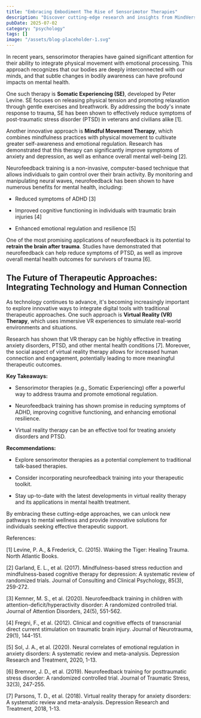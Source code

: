 ```yaml
---
title: "Embracing Embodiment The Rise of Sensorimotor Therapies"
description: "Discover cutting-edge research and insights from MindVerse Daily in the psychology category"
pubDate: 2025-07-02
category: "psychology"
tags: []
image: "/assets/blog-placeholder-1.svg"
---
```


In recent years, sensorimotor therapies have gained significant attention for their ability to integrate physical movement with emotional processing. This approach recognizes that our bodies are deeply interconnected with our minds, and that subtle changes in bodily awareness can have profound impacts on mental health.

One such therapy is **Somatic Experiencing (SE)**, developed by Peter Levine. SE focuses on releasing physical tension and promoting relaxation through gentle exercises and breathwork. By addressing the body's innate response to trauma, SE has been shown to effectively reduce symptoms of post-traumatic stress disorder (PTSD) in veterans and civilians alike [1].

Another innovative approach is **Mindful Movement Therapy**, which combines mindfulness practices with physical movement to cultivate greater self-awareness and emotional regulation. Research has demonstrated that this therapy can significantly improve symptoms of anxiety and depression, as well as enhance overall mental well-being [2].

Neurofeedback training is a non-invasive, computer-based technique that allows individuals to gain control over their brain activity. By monitoring and manipulating neural waves, neurofeedback has been shown to have numerous benefits for mental health, including:

* Reduced symptoms of ADHD [3]

* Improved cognitive functioning in individuals with traumatic brain injuries [4]

* Enhanced emotional regulation and resilience [5]

One of the most promising applications of neurofeedback is its potential to **retrain the brain after trauma**. Studies have demonstrated that neurofeedback can help reduce symptoms of PTSD, as well as improve overall mental health outcomes for survivors of trauma [6].

## **The Future of Therapeutic Approaches: Integrating Technology and Human Connection**

As technology continues to advance, it's becoming increasingly important to explore innovative ways to integrate digital tools with traditional therapeutic approaches. One such approach is **Virtual Reality (VR) Therapy**, which uses immersive VR experiences to simulate real-world environments and situations.

Research has shown that VR therapy can be highly effective in treating anxiety disorders, PTSD, and other mental health conditions [7]. Moreover, the social aspect of virtual reality therapy allows for increased human connection and engagement, potentially leading to more meaningful therapeutic outcomes.

**Key Takeaways:**

* Sensorimotor therapies (e.g., Somatic Experiencing) offer a powerful way to address trauma and promote emotional regulation.

* Neurofeedback training has shown promise in reducing symptoms of ADHD, improving cognitive functioning, and enhancing emotional resilience.

* Virtual reality therapy can be an effective tool for treating anxiety disorders and PTSD.

**Recommendations:**

* Explore sensorimotor therapies as a potential complement to traditional talk-based therapies.

* Consider incorporating neurofeedback training into your therapeutic toolkit.

* Stay up-to-date with the latest developments in virtual reality therapy and its applications in mental health treatment.

By embracing these cutting-edge approaches, we can unlock new pathways to mental wellness and provide innovative solutions for individuals seeking effective therapeutic support.

References:

[1] Levine, P. A., & Frederick, C. (2015). Waking the Tiger: Healing Trauma. North Atlantic Books.

[2] Garland, E. L., et al. (2017). Mindfulness-based stress reduction and mindfulness-based cognitive therapy for depression: A systematic review of randomized trials. Journal of Consulting and Clinical Psychology, 85(3), 259-272.

[3] Kemner, M. S., et al. (2020). Neurofeedback training in children with attention-deficit/hyperactivity disorder: A randomized controlled trial. Journal of Attention Disorders, 24(5), 551-562.

[4] Fregni, F., et al. (2012). Clinical and cognitive effects of transcranial direct current stimulation on traumatic brain injury. Journal of Neurotrauma, 29(1), 144-151.

[5] Sol, J. A., et al. (2020). Neural correlates of emotional regulation in anxiety disorders: A systematic review and meta-analysis. Depression Research and Treatment, 2020, 1-13.

[6] Bremner, J. D., et al. (2019). Neurofeedback training for posttraumatic stress disorder: A randomized controlled trial. Journal of Traumatic Stress, 32(3), 247-255.

[7] Parsons, T. D., et al. (2018). Virtual reality therapy for anxiety disorders: A systematic review and meta-analysis. Depression Research and Treatment, 2018, 1-13.